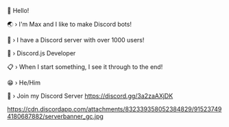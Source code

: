 👋 Hello!

🌏 › I'm Max and I like to make Discord bots!

👤 › I have a Discord server with over 1000 users!

🔨 › Discord.js Developer

📋 › When I start something, I see it through to the end!

😁 › He/Him

📌 › Join my Discord Server https://discord.gg/3a2zaAXjDK

https://cdn.discordapp.com/attachments/832339358052384829/915237494180687882/serverbanner_gc.jpg





